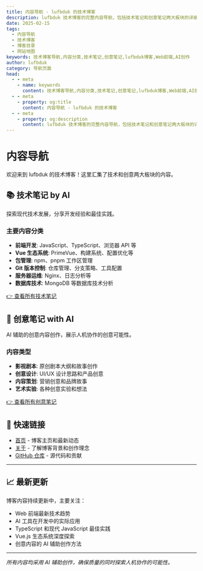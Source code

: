 ```yaml
---
title: 内容导航 - lufbduk 的技术博客
description: lufbduk 技术博客的完整内容导航，包括技术笔记和创意笔记两大板块的详细分类和快速链接
date: 2025-02-15
tags:
  - 内容导航
  - 技术博客
  - 博客目录
  - 网站地图
keywords: 技术博客导航,内容分类,技术笔记,创意笔记,lufbduk博客,Web前端,AI创作
author: lufbduk
category: 导航页面
head:
  - - meta
    - name: keywords
      content: 技术博客导航,内容分类,技术笔记,创意笔记,lufbduk博客,Web前端,AI创作,博客目录
  - - meta
    - property: og:title
      content: 内容导航 - lufbduk 的技术博客
  - - meta
    - property: og:description
      content: lufbduk 技术博客的完整内容导航，包括技术笔记和创意笔记两大板块的详细分类和快速链接
---
```


# 内容导航

欢迎来到 lufbduk 的技术博客！这里汇集了技术和创意两大板块的内容。

## 📚 技术笔记 by AI

探索现代技术发展，分享开发经验和最佳实践。

### 主要内容分类

- **前端开发**: JavaScript、TypeScript、浏览器 API 等
- **Vue 生态系统**: PrimeVue、构建系统、配置优化等  
- **包管理**: npm、pnpm 工作区管理
- **Git 版本控制**: 仓库管理、分支策略、工具配置
- **服务器运维**: Nginx、日志分析等
- **数据库技术**: MongoDB 等数据库技术分析

[👉 查看所有技术笔记](/技术笔记%20by%20AI/)

## 🎨 创意笔记 with AI

AI 辅助的创意内容创作，展示人机协作的创意可能性。

### 内容类型

- **影视剧本**: 原创剧本大纲和故事创作
- **创意设计**: UI/UX 设计思路和产品创意
- **内容策划**: 营销创意和品牌故事
- **艺术实验**: 各种创意实验和想法

[👉 查看所有创意笔记](/创意笔记%20with%20AI/)

## 🔗 快速链接

- [首页](/) - 博客主页和最新动态
- [关于](/about) - 了解博客背景和创作理念
- [GitHub 仓库](https://github.com/lufbduk/tech) - 源代码和贡献

---

## 📈 最新更新

博客内容持续更新中，主要关注：

- Web 前端最新技术趋势
- AI 工具在开发中的实际应用
- TypeScript 和现代 JavaScript 最佳实践
- Vue.js 生态系统深度探索
- 创意内容的 AI 辅助创作方法

---

*所有内容均采用 AI 辅助创作，确保质量的同时探索人机协作的可能性。*
